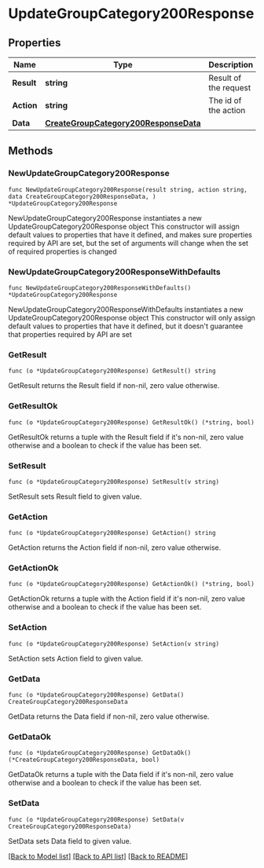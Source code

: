 # UpdateGroupCategory200Response

## Properties

Name | Type | Description | Notes
------------ | ------------- | ------------- | -------------
**Result** | **string** | Result of the request | 
**Action** | **string** | The id of the action | 
**Data** | [**CreateGroupCategory200ResponseData**](CreateGroupCategory200ResponseData.md) |  | 

## Methods

### NewUpdateGroupCategory200Response

`func NewUpdateGroupCategory200Response(result string, action string, data CreateGroupCategory200ResponseData, ) *UpdateGroupCategory200Response`

NewUpdateGroupCategory200Response instantiates a new UpdateGroupCategory200Response object
This constructor will assign default values to properties that have it defined,
and makes sure properties required by API are set, but the set of arguments
will change when the set of required properties is changed

### NewUpdateGroupCategory200ResponseWithDefaults

`func NewUpdateGroupCategory200ResponseWithDefaults() *UpdateGroupCategory200Response`

NewUpdateGroupCategory200ResponseWithDefaults instantiates a new UpdateGroupCategory200Response object
This constructor will only assign default values to properties that have it defined,
but it doesn't guarantee that properties required by API are set

### GetResult

`func (o *UpdateGroupCategory200Response) GetResult() string`

GetResult returns the Result field if non-nil, zero value otherwise.

### GetResultOk

`func (o *UpdateGroupCategory200Response) GetResultOk() (*string, bool)`

GetResultOk returns a tuple with the Result field if it's non-nil, zero value otherwise
and a boolean to check if the value has been set.

### SetResult

`func (o *UpdateGroupCategory200Response) SetResult(v string)`

SetResult sets Result field to given value.


### GetAction

`func (o *UpdateGroupCategory200Response) GetAction() string`

GetAction returns the Action field if non-nil, zero value otherwise.

### GetActionOk

`func (o *UpdateGroupCategory200Response) GetActionOk() (*string, bool)`

GetActionOk returns a tuple with the Action field if it's non-nil, zero value otherwise
and a boolean to check if the value has been set.

### SetAction

`func (o *UpdateGroupCategory200Response) SetAction(v string)`

SetAction sets Action field to given value.


### GetData

`func (o *UpdateGroupCategory200Response) GetData() CreateGroupCategory200ResponseData`

GetData returns the Data field if non-nil, zero value otherwise.

### GetDataOk

`func (o *UpdateGroupCategory200Response) GetDataOk() (*CreateGroupCategory200ResponseData, bool)`

GetDataOk returns a tuple with the Data field if it's non-nil, zero value otherwise
and a boolean to check if the value has been set.

### SetData

`func (o *UpdateGroupCategory200Response) SetData(v CreateGroupCategory200ResponseData)`

SetData sets Data field to given value.



[[Back to Model list]](../README.md#documentation-for-models) [[Back to API list]](../README.md#documentation-for-api-endpoints) [[Back to README]](../README.md)


